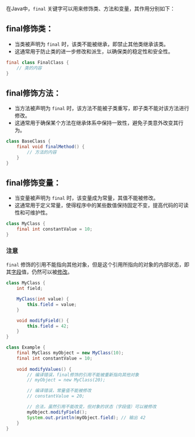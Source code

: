 在Java中，`final` 关键字可以用来修饰类、方法和变量，其作用分别如下：
## final修饰类：
- 当类被声明为 `final` 时，该类不能被继承，即禁止其他类继承该类。
- 这通常用于防止类的进一步修改和派生，以确保类的稳定性和安全性。
```java
final class FinalClass {
    // 类的内容
}
```
## final修饰方法：
- 当方法被声明为 `final` 时，该方法不能被子类重写，即子类不能对该方法进行修改。
- 这通常用于确保某个方法在继承体系中保持一致性，避免子类意外改变其行为。
```java
class BaseClass {
    final void finalMethod() {
        // 方法的内容
    }
}
```
## final修饰变量：
- 当变量被声明为 `final` 时，该变量成为常量，其值不能被修改。
- 这通常用于定义常量，使得程序中的某些数值保持固定不变，提高代码的可读性和可维护性。
```java
class MyClass {
    final int constantValue = 10;
}
```
### 注意
`final` 修饰的引用不能指向其他对象，但是这个引用所指向的对象的内部状态，即其[字段](字段.md##Summary)值，仍然可以被[修改](字段.md###字段值改变)。
```java
class MyClass {
    int field;

    MyClass(int value) {
        this.field = value;
    }

    void modifyField() {
        this.field = 42;
    }
}

class Example {
    final MyClass myObject = new MyClass(10);
	final int constantValue = 10;
	
    void modifyValues() {
        // 编译错误，final修饰的引用不能被重新指向其他对象
        // myObject = new MyClass(20);

		// 编译错误，常量值不能被修改
        // constantValue = 20;

        // 合法，虽然引用不能改变，但对象的状态（字段值）可以被修改
        myObject.modifyField();
        System.out.println(myObject.field); // 输出 42
    }
}
```
